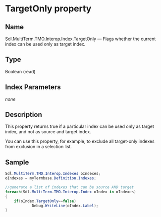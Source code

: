 # TargetOnly property

## Name

Sdl.MultiTerm.TMO.Interop.Index.TargetOnly —          Flags whether the current index can be used only as target index.

## Type

Boolean
(read)

## Index Parameters
*none*

## Description


This property returns true if a particular index can be used only as target index, and not as source and target index.

You can use this property, for example, to exclude all target-only indexes from exclusion in a selection list.

## Sample


```cs
Sdl.MultiTerm.TMO.Interop.Indexes oIndexes;
oIndexes = myTermbase.Definition.Indexes;

//generate a list of indexes that can be source AND target
foreach(Sdl.MultiTerm.TMO.Interop.Index oIndex in oIndexes)
{
   	if(oIndex.TargetOnly==false)
      		Debug.WriteLine(oIndex.Label);
}
```
